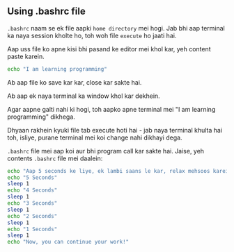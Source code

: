 ## Using .bashrc file

`.bashrc` naam se ek file aapki `home directory` mei hogi. Jab bhi aap terminal ka naya session kholte ho, toh woh file `execute` ho jaati hai.

Aap uss file ko apne kisi bhi pasand ke editor mei khol kar, yeh content paste karein.

```bash
echo "I am learning programming"
```

Ab aap file ko save kar kar, close kar sakte hai.

Ab aap ek naya terminal ka window khol kar dekhein.

Agar aapne galti nahi ki hogi, toh aapko apne terminal mei "I am learning programming" dikhega.

Dhyaan rakhein kyuki file tab execute hoti hai - jab naya terminal khulta hai toh, isliye, purane terminal mei koi change nahi dikhayi dega.

`.bashrc` file mei aap koi aur bhi program call kar sakte hai. Jaise, yeh contents `.bashrc` file mei daalein:

```bash
echo "Aap 5 seconds ke liye, ek lambi saans le kar, relax mehsoos karein"
echo "5 Seconds"
sleep 1
echo "4 Seconds"
sleep 1
echo "3 Seconds"
sleep 1
echo "2 Seconds"
sleep 1
echo "1 Seconds"
sleep 1
echo "Now, you can continue your work!"
```